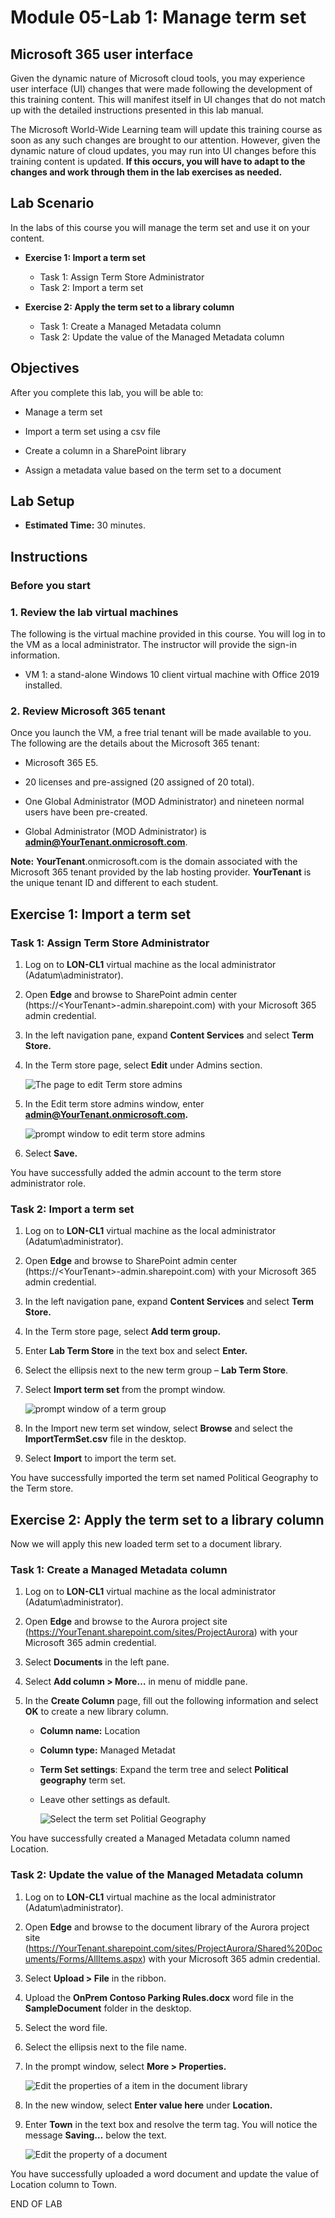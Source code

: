 # Module 05-Lab 1: Manage term set

## Microsoft 365 user interface 

Given the dynamic nature of Microsoft cloud tools, you may experience user interface (UI) changes that were made following the development of this training content. This will manifest itself in UI changes that do not match up with the detailed instructions presented in this lab manual.

The Microsoft World-Wide Learning team will update this training course as soon as any such changes are brought to our attention. However, given the dynamic nature of cloud updates, you may run into UI changes before this training content is updated. **If this occurs, you will have to adapt to the changes and work through them in the lab exercises as needed.**

## Lab Scenario 

In the labs of this course you will manage the term set and use it on your content.

- **Exercise 1: Import a term set**

  - Task 1: Assign Term Store Administrator
  - Task 2: Import a term set

- **Exercise 2: Apply the term set to a library column**

  - Task 1: Create a Managed Metadata column
  - Task 2: Update the value of the Managed Metadata column

## Objectives

After you complete this lab, you will be able to:

  - Manage a term set

  - Import a term set using a csv file

  - Create a column in a SharePoint library

  - Assign a metadata value based on the term set to a document

## Lab Setup 

  - **Estimated Time:** 30 minutes.

## Instructions

### Before you start
### 1. Review the lab virtual machines

The following is the virtual machine provided in this course. You will log in to the VM as a local administrator. The instructor will provide the sign-in information.

  - VM 1: a stand-alone Windows 10 client virtual machine with Office 2019 installed.

### 2. Review Microsoft 365 tenant

Once you launch the VM, a free trial tenant will be made available to you. The following are the details about the Microsoft 365 tenant:

  - Microsoft 365 E5.

  - 20 licenses and pre-assigned (20 assigned of 20 total).

  - One Global Administrator (MOD Administrator) and nineteen normal users have been pre-created.

  - Global Administrator (MOD Administrator) is **admin@YourTenant.onmicrosoft.com**.

**Note:** **YourTenant**.onmicrosoft.com is the domain associated with the Microsoft 365 tenant provided by the lab hosting provider. **YourTenant** is the unique tenant ID and different to each student.

## Exercise 1: Import a term set

### Task 1: Assign Term Store Administrator

1.  Log on to **LON-CL1** virtual machine as the local administrator (Adatum\\administrator).

2.  Open **Edge** and browse to SharePoint admin center (https://\<YourTenant\>-admin.sharepoint.com) with your Microsoft 365 admin credential.

3.  In the left navigation pane, expand **Content Services** and select **Term Store.**

4.  In the Term store page, select **Edit** under Admins section.

    ![The page to edit Term store admins](/media/M05/image1.png)

5.  In the Edit term store admins window, enter **<admin@YourTenant.onmicrosoft.com>.**

    ![prompt window to edit term store admins](/media/M05/image2.png)

6.  Select **Save.**

You have successfully added the admin account to the term store administrator role.


### Task 2: Import a term set

1.  Log on to **LON-CL1** virtual machine as the local administrator (Adatum\\administrator).

2.  Open **Edge** and browse to SharePoint admin center (https://\<YourTenant\>-admin.sharepoint.com) with your Microsoft 365 admin credential.

3.  In the left navigation pane, expand **Content Services** and select **Term Store.**

4.  In the Term store page, select **Add term group.**

5.  Enter **Lab Term Store** in the text box and select **Enter.**

6.  Select the ellipsis next to the new term group – **Lab Term Store**.

7.  Select **Import term set** from the prompt window.

    ![prompt window of a term group](/media/M05/image3.png)

8.  In the Import new term set window, select **Browse** and select the **ImportTermSet.csv** file in the desktop.

9.  Select **Import** to import the term set.

You have successfully imported the term set named Political Geography to the Term store.

## Exercise 2: Apply the term set to a library column

Now we will apply this new loaded term set to a document library.

### Task 1: Create a Managed Metadata column

1.  Log on to **LON-CL1** virtual machine as the local administrator (Adatum\\administrator).

2.  Open **Edge** and browse to the Aurora project site (https://YourTenant.sharepoint.com/sites/ProjectAurora) with your Microsoft 365 admin credential.

3.  Select **Documents** in the left pane.

4.  Select **Add column \> More…** in menu of middle pane.

5.  In the **Create Column** page, fill out the following information and select **OK** to create a new library column.
    
      - **Column name:** Location
    
      - **Column type:** Managed Metadat
    
      - **Term Set settings**: Expand the term tree and select **Political geography** term set.
    
      - Leave other settings as default.

        ![Select the term set Politial Geography](/media/M05/image4.png)

You have successfully created a Managed Metadata column named Location.

### Task 2: Update the value of the Managed Metadata column

1.  Log on to **LON-CL1** virtual machine as the local administrator (Adatum\\administrator).

2.  Open **Edge** and browse to the document library of the Aurora project site (https://YourTenant.sharepoint.com/sites/ProjectAurora/Shared%20Documents/Forms/AllItems.aspx) with your Microsoft 365 admin credential.

3.  Select **Upload \> File** in the ribbon.

4.  Upload the **OnPrem Contoso Parking Rules.docx** word file in the **SampleDocument** folder in the desktop.

5.  Select the word file.

6.  Select the ellipsis next to the file name.

7.  In the prompt window, select **More \> Properties.**

    ![Edit the properties of a item in the document library](/media/M05/image5.png)

8.  In the new window, select **Enter value here** under **Location.**

9.  Enter **Town** in the text box and resolve the term tag. You will notice the message **Saving…** below the text.

    ![Edit the property of a document](/media/M05/image6.png)

You have successfully uploaded a word document and update the value of Location column to Town.

END OF LAB
